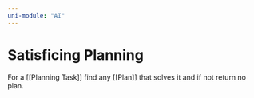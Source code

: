 ```yaml
---
uni-module: "AI"
---
```


# Satisficing Planning

For a [[Planning Task]] find any [[Plan]] that solves it and if not return no plan.
